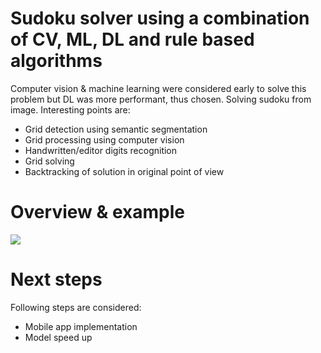 # Sudoku solver using a combination of CV, ML, DL and rule based algorithms
Computer vision & machine learning were considered early to solve this problem but DL was more performant, thus chosen.
Solving sudoku from image. Interesting points are:
- Grid detection using semantic segmentation
- Grid processing using computer vision
- Handwritten/editor digits recognition
- Grid solving
- Backtracking of solution in original point of view

# Overview & example

![](/assets/example1.png)

# Next steps
Following steps are considered:
- Mobile app implementation
- Model speed up
